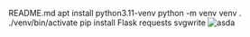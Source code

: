 README.md
apt install python3.11-venv
python -m venv venv 
. ./venv/bin/activate 
pip install Flask requests svgwrite
![asda](https://stdstatistics.onrender.com/generate-svg?username=whatever)
